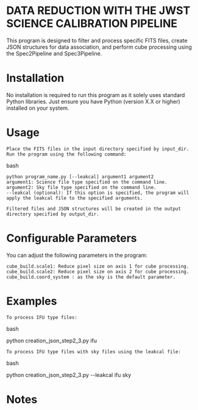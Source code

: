# DATA REDUCTION WITH THE JWST SCIENCE CALIBRATION PIPELINE 

This program is designed to filter and process specific FITS files, create JSON structures for data association, and perform cube processing using the Spec2Pipeline and Spec3Pipeline.

# Installation

No installation is required to run this program as it solely uses standard Python libraries. Just ensure you have Python (version X.X or higher) installed on your system.

# Usage

    Place the FITS files in the input directory specified by input_dir.
    Run the program using the following command:

bash

    python program_name.py [--leakcal] argument1 argument2 
    argument1: Science file type specified on the command line.
    argument2: Sky file type specified on the command line.
    --leakcal (optional): If this option is specified, the program will apply the leakcal file to the specified arguments.

    Filtered files and JSON structures will be created in the output directory specified by output_dir.

# Configurable Parameters

You can adjust the following parameters in the program:

    cube_build.scale1: Reduce pixel size on axis 1 for cube processing.
    cube_build.scale2: Reduce pixel size on axis 2 for cube processing.
    cube_build.coord_system : as the sky is the default parameter.


# Examples

    To process IFU type files:

bash

python creation_json_step2_3.py ifu

    To process IFU type files with sky files using the leakcal file:

bash

python creation_json_step2_3.py --leakcal ifu sky 

# Notes
